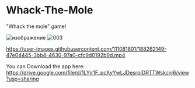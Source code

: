 # Whack-The-Mole
"Whack the mole" game!



![изображение](https://user-images.githubusercontent.com/111081801/184479677-6df93ded-b25f-4e87-bc91-0b089c359a09.png)
![003](https://user-images.githubusercontent.com/111081801/188261988-e1b02737-adcd-40ec-802e-eaf4cacd65c5.jpg)

https://user-images.githubusercontent.com/111081801/188262149-47e04445-3bb4-4630-97a0-cfc9d0192b9d.mp4

You can Download the app here:
https://drive.google.com/file/d/1LYjr1F_pcXyYwLJDesrpIDRTTWskcnj6/view?usp=sharing




